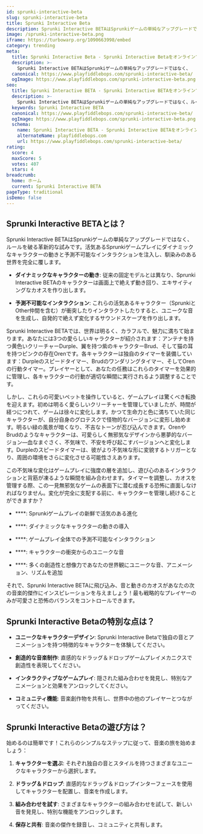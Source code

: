 ```yaml
---
id: sprunki-interactive-beta
slug: sprunki-interactive-beta
title: Sprunki Interactive Beta
description: Sprunki Interactive BETAはSprunkiゲームの単純なアップグレードではなく、
image: /sprunki-interactive-beta.png
iframe: https://turbowarp.org/1090663998/embed
category: trending
meta:
  title: Sprunki Interactive Beta - Sprunki Interactive Betaをオンラインでプレイ
  description: >-
    Sprunki Interactive BETAはSprunkiゲームの単純なアップグレードではなく、
  canonical: https://www.playfiddlebops.com/sprunki-interactive-beta/
  ogImage: https://www.playfiddlebops.com/sprunki-interactive-beta.png
seo:
  title: Sprunki Interactive BETA - Sprunki Interactive BETAをオンラインでプレイ
  description: >-
    Sprunki Interactive BETAはSprunkiゲームの単純なアップグレードではなく、ルールを破る革新的な試みです。活気あるSprunkiゲームプレイにダイナミックなキャラクターの動きと予測不可能なインタラクションを注入し、馴染みのある世界を完全に覆します。
  keywords: Sprunki Interactive BETA
  canonical: https://www.playfiddlebops.com/sprunki-interactive-beta/
  ogImage: https://www.playfiddlebops.com/sprunki-interactive-beta.png
  schema:
    name: Sprunki Interactive BETA - Sprunki Interactive BETAをオンラインでプレイ
    alternateName: playfiddlebops.com
    url: https://www.playfiddlebops.com/sprunki-interactive-beta/
rating:
  score: 4
  maxScore: 5
  votes: 407
  stars: 4
breadcrumb:
  home: ホーム
  current: Sprunki Interactive BETA
pageType: traditional
isDemo: false
---
```


## Sprunki Interactive BETAとは？

Sprunki Interactive BETAはSprunkiゲームの単純なアップグレードではなく、ルールを破る革新的な試みです。活気あるSprunkiゲームプレイにダイナミックなキャラクターの動きと予測不可能なインタラクションを注入し、馴染みのある世界を完全に覆します。

- **ダイナミックなキャラクターの動き**: 従来の固定モデルとは異なり、Sprunki Interactive BETAのキャラクターは画面上で絶えず動き回り、エキサイティングなカオスを作り出します。

- **予測不可能なインタラクション**: これらの活気あるキャラクター（SprunkiとOther仲間を含む）が衝突したりインタラクトしたりすると、ユニークな音を生成し、自発的で絶えず変化するサウンドスケープを作り出します。

Sprunki Interactive BETAでは、世界は明るく、カラフルで、魅力に満ちて始まります。あなたには3つの愛らしいキャラクターが紹介されます：アンテナを持つ黄色いクリーチャーDurple、翼を持つ紫のキャラクターBrud、そして猫の耳を持つピンクの存在Orenです。各キャラクターは独自のタイマーを装備しています：Durpleのスピードタイマー、Brudのワンダリングタイマー、そしてOrenの行動タイマー。プレイヤーとして、あなたの任務はこれらのタイマーを効果的に管理し、各キャラクターの行動が適切な瞬間に実行されるよう調整することです。

しかし、これらの可愛いペットを操作していると、ゲームプレイは驚くべき転換を迎えます。初めは明るく愛らしいクリーチャーを管理していましたが、時間が経つにつれて、ゲームは徐々に変化します。かつて生命力と色に満ちていた同じキャラクターが、自分自身のグロテスクで怪物的なバージョンに変形し始めます。明るい緑の風景が暗くなり、不吉なトーンが忍び込んできます。OrenやBrudのようなキャラクターは、可愛らしく無邪気なデザインから悪夢的なバージョン―血なまぐさく、不気味で、不安を呼び起こすバージョンへと変化します。Durpleのスピードタイマーは、彼がより不気味な形に変貌するトリガーとなり、周囲の環境をさらに変化させる可能性さえあります。

この不気味な変化はゲームプレイに強度の層を追加し、遊び心のあるインタラクションと背筋が凍るような瞬間を組み合わせます。タイマーを調整し、カオスを管理する際、この一見無邪気なゲームの表面下に潜む成長する恐怖に直面しなければなりません。変化が完全に支配する前に、キャラクターを管理し続けることができますか？

- ****: Sprunkiゲームプレイの新鮮で活気のある進化

- ****: ダイナミックなキャラクターの動きの導入

- ****: ゲームプレイ全体での予測不可能なインタラクション

- ****: キャラクターの衝突からのユニークな音

- ****: 多くの創造性と想像力であなたの世界観にユニークな音、アニメーション、リズムを追加

それで、Sprunki Interactive BETAに飛び込み、音と動きのカオスがあなたの次の音楽的傑作にインスピレーションを与えましょう！最も戦略的なプレイヤーのみが可愛さと恐怖のバランスをコントロールできます。

## Sprunki Interactive Betaの特別な点は？

- **ユニークなキャラクターデザイン**: Sprunki Interactive Betaで独自の音とアニメーションを持つ特徴的なキャラクターを体験してください。

- **創造的な音楽制作**: 直感的なドラッグ＆ドロップゲームプレイメカニクスで創造性を表現してください。

- **インタラクティブなゲームプレイ**: 隠された組み合わせを発見し、特別なアニメーションと効果をアンロックしてください。

- **コミュニティ機能**: 音楽創作物を共有し、世界中の他のプレイヤーとつながってください。

## Sprunki Interactive Betaの遊び方は？

始めるのは簡単です！これらのシンプルなステップに従って、音楽の旅を始めましょう：

1. **キャラクターを選ぶ**: それぞれ独自の音とスタイルを持つさまざまなユニークなキャラクターから選択します。

1. **ドラッグ＆ドロップ**: 直感的なドラッグ＆ドロップインターフェースを使用してキャラクターを配置し、音楽を作成します。

1. **組み合わせを試す**: さまざまなキャラクターの組み合わせを試して、新しい音を発見し、特別な機能をアンロックします。

1. **保存と共有**: 音楽の傑作を録音し、コミュニティと共有します。